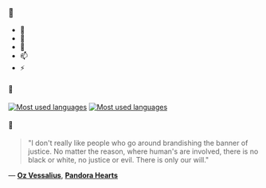 ### 👋

- 🔭
- 🌱
- 💬
- 📫
- ⚡

#### 🧏

[![Most used languages](https://github-readme-stats-aynah.vercel.app/api/top-langs/?username=aynh&theme=solarized-dark&langs_count=6&layout=compact&hide_title=true)](https://github.com/anuraghazra/github-readme-stats#gh-dark-mode-only)
[![Most used languages](https://github-readme-stats-aynah.vercel.app/api/top-langs/?username=aynh&theme=solarized-light&langs_count=6&layout=compact&hide_title=true)](https://github.com/anuraghazra/github-readme-stats#gh-light-mode-only)

#### 💬

> "I don't really like people who go around brandishing the banner of justice. No matter the reason, where human's are involved, there is no black or white, no justice or evil. There is only our will."

&mdash; [**Oz Vessalius**](https://myanimelist.net/character.php?q=Oz%20Vessalius&cat=character), [**Pandora Hearts**](https://myanimelist.net/search/all?q=Pandora%20Hearts&cat=all)
